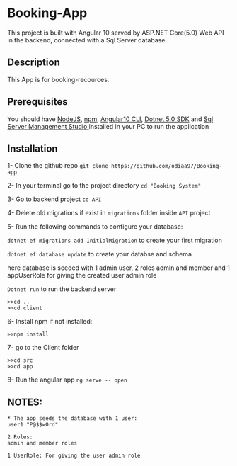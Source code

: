 # Booking-App
This project is built with Angular 10 served by ASP.NET Core(5.0) Web API in the backend, connected with a Sql Server database.

## Description
This App is for booking-recources.

## Prerequisites
You should have 
[NodeJS](https://nodejs.org/en/),
[npm](https://www.npmjs.com/package/download),
[Angular10 CLI](https://angular.io/cli#installing-angular-cli),
[Dotnet 5.0 SDK](https://dotnet.microsoft.com/download) and
[Sql Server Management Studio ](https://docs.microsoft.com/en-us/sql/ssms/download-sql-server-management-studio-ssms?view=sql-server-ver15)
installed in your PC to run the application

## Installation
1- Clone the github repo ``` git clone https://github.com/odiaa97/Booking-app ```

2- In your terminal go to the project directory ``` cd "Booking System" ```

3- Go to backend project ``` cd API ```

4- Delete old migrations if exist in ```migrations``` folder inside ```API``` project

5- Run the following commands to configure your database:

``` dotnet ef migrations add InitialMigration ``` to create your first migration

``` dotnet ef database update ``` to create your databse and schema

here database is seeded with 1 admin user, 2 roles admin and member and 1 appUserRole for giving the created user admin role

``` Dotnet run ``` to run the backend server



```
>>cd ..
>>cd client
```

6- Install npm if not installed:

``` >>npm install ```

7- go to the Client folder 
```
>>cd src
>>cd app
```

8- Run the angular app ``` ng serve -- open ```

## NOTES:
```
* The app seeds the database with 1 user: 
user1 "P@$$w0rd"

2 Roles: 
admin and member roles

1 UserRole: For giving the user admin role
```
